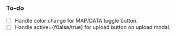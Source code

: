  ### To-do

- [ ] Handle color change for MAP/DATA toggle button.
- [ ] Handle active={f0alse/true} for upload button on upload modal.